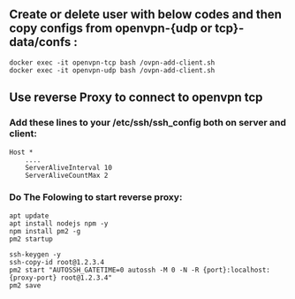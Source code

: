 ## Create or delete user with below codes and then copy configs from openvpn-{udp or tcp}-data/confs :
```
docker exec -it openvpn-tcp bash /ovpn-add-client.sh 
docker exec -it openvpn-udp bash /ovpn-add-client.sh 

```

## Use reverse Proxy to connect to openvpn tcp
### Add these lines to your /etc/ssh/ssh_config both on server and client:
```
Host *
    ....
    ServerAliveInterval 10
    ServerAliveCountMax 2
```

### Do The Folowing to start reverse proxy:
```
apt update
apt install nodejs npm -y
npm install pm2 -g
pm2 startup

ssh-keygen -y
ssh-copy-id root@1.2.3.4
pm2 start "AUTOSSH_GATETIME=0 autossh -M 0 -N -R {port}:localhost:{proxy-port} root@1.2.3.4"
pm2 save
```